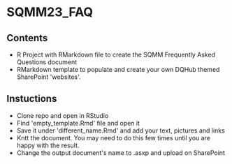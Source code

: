 # SQMM23_FAQ

## Contents
- R Project with RMarkdown file to create the SQMM Frequently Asked Questions document
- RMarkdown template to populate and create your own DQHub themed SharePoint 'websites'.

## Instuctions
- Clone repo and open in RStudio
- Find 'empty_template.Rmd' file and open it
- Save it under 'different_name.Rmd' and add your text, pictures and links
- Kntt the document. You may need to do this few times until you are happy with the result.
- Change the output document's name to .asxp and upload on SharePoint
